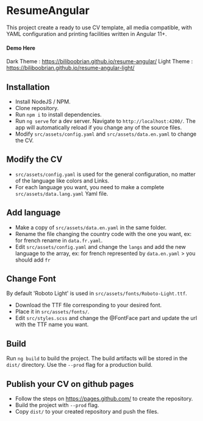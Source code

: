 # ResumeAngular

This project create a ready to use CV template, all media compatible, with YAML configuration and printing facilities written in Angular 11+.

#### Demo Here
Dark Theme : https://biliboobrian.github.io/resume-angular/
Light Theme : https://biliboobrian.github.io/resume-angular-light/

## Installation

- Install NodeJS / NPM.
- Clone repository.
- Run `npm i` to install dependencies.
- Run `ng serve` for a dev server. Navigate to `http://localhost:4200/`. The app will automatically reload if you change any of the source files.
- Modify `src/assets/config.yaml` and `src/assets/data.en.yaml` to change the CV.

## Modify the CV

- `src/assets/config.yaml` is used for the general configuration, no matter of the language like colors and Links.
- For each language you want, you need to make a complete `src/assets/data.lang.yaml` Yaml file.

## Add language

- Make a copy of `src/assets/data.en.yaml` in the same folder.
- Rename the file changing the country code with the one you want, ex: for french rename in `data.fr.yaml`.
- Edit `src/assets/config.yaml` and change the `langs` and add the new language to the array, ex: for french represented by `data.en.yaml` > you should add `fr`

## Change Font

By default 'Roboto Light' is used in  `src/assets/fonts/Roboto-Light.ttf`. 

- Download the TTF file corresponding to your desired font.
- Place it in `src/assets/fonts/`.
- Edit `src/styles.scss` and change the @FontFace part and update the url with the TTF name you want.

## Build

Run `ng build` to build the project. The build artifacts will be stored in the `dist/` directory. Use the `--prod` flag for a production build.

## Publish your CV on github pages

- Follow the steps on https://pages.github.com/ to create the repository.
- Build the project with `--prod` flag.
- Copy `dist/` to your created repository and push the files.
